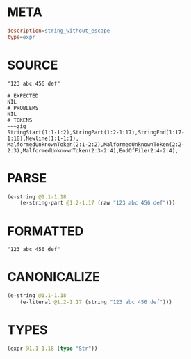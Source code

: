 # META
~~~ini
description=string_without_escape
type=expr
~~~
# SOURCE
~~~roc
"123 abc 456 def"
~~~
~~~
# EXPECTED
NIL
# PROBLEMS
NIL
# TOKENS
~~~zig
StringStart(1:1-1:2),StringPart(1:2-1:17),StringEnd(1:17-1:18),Newline(1:1-1:1),
MalformedUnknownToken(2:1-2:2),MalformedUnknownToken(2:2-2:3),MalformedUnknownToken(2:3-2:4),EndOfFile(2:4-2:4),
~~~
# PARSE
~~~clojure
(e-string @1.1-1.18
	(e-string-part @1.2-1.17 (raw "123 abc 456 def")))
~~~
# FORMATTED
~~~roc
"123 abc 456 def"
~~~
# CANONICALIZE
~~~clojure
(e-string @1.1-1.18
	(e-literal @1.2-1.17 (string "123 abc 456 def")))
~~~
# TYPES
~~~clojure
(expr @1.1-1.18 (type "Str"))
~~~
